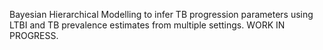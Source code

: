 Bayesian Hierarchical Modelling to infer TB progression parameters using LTBI and TB prevalence estimates from multiple settings.
WORK IN PROGRESS.
